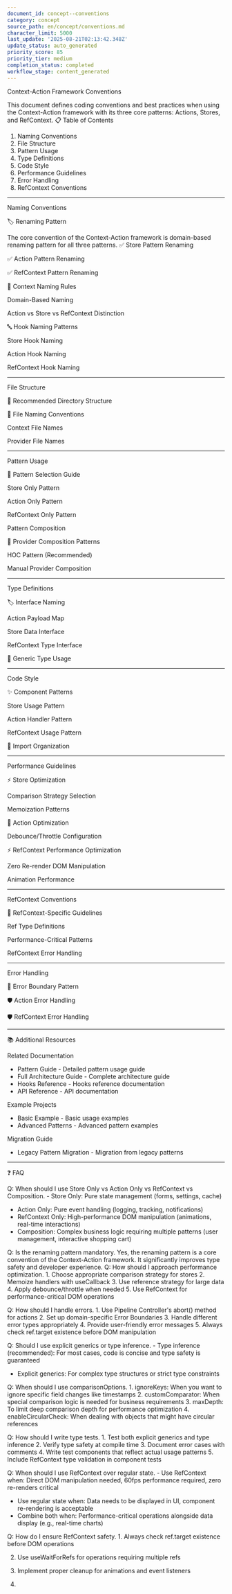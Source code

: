 ```yaml
---
document_id: concept--conventions
category: concept
source_path: en/concept/conventions.md
character_limit: 5000
last_update: '2025-08-21T02:13:42.348Z'
update_status: auto_generated
priority_score: 85
priority_tier: medium
completion_status: completed
workflow_stage: content_generated
---
```

Context-Action Framework Conventions

This document defines coding conventions and best practices when using the Context-Action framework with its three core patterns: Actions, Stores, and RefContext. 📋 Table of Contents

1. Naming Conventions
2. File Structure
3. Pattern Usage
4. Type Definitions
5. Code Style
6. Performance Guidelines
7. Error Handling
8. RefContext Conventions

---

Naming Conventions

🏷️ Renaming Pattern

The core convention of the Context-Action framework is domain-based renaming pattern for all three patterns. ✅ Store Pattern Renaming

✅ Action Pattern Renaming

✅ RefContext Pattern Renaming

🎯 Context Naming Rules

Domain-Based Naming

Action vs Store vs RefContext Distinction

🔤 Hook Naming Patterns

Store Hook Naming

Action Hook Naming

RefContext Hook Naming

---

File Structure

📁 Recommended Directory Structure

📄 File Naming Conventions

Context File Names

Provider File Names

---

Pattern Usage

🎯 Pattern Selection Guide

Store Only Pattern

Action Only Pattern  

RefContext Only Pattern

Pattern Composition

🔄 Provider Composition Patterns

HOC Pattern (Recommended)

Manual Provider Composition

---

Type Definitions

🏷️ Interface Naming

Action Payload Map

Store Data Interface

RefContext Type Interface

🎯 Generic Type Usage

---

Code Style

✨ Component Patterns

Store Usage Pattern

Action Handler Pattern

RefContext Usage Pattern

🎨 Import Organization

---

Performance Guidelines

⚡ Store Optimization

Comparison Strategy Selection

Memoization Patterns

🔄 Action Optimization

Debounce/Throttle Configuration

⚡ RefContext Performance Optimization

Zero Re-render DOM Manipulation

Animation Performance

---

RefContext Conventions

🔧 RefContext-Specific Guidelines

Ref Type Definitions

Performance-Critical Patterns

RefContext Error Handling

---

Error Handling

🚨 Error Boundary Pattern

🛡️ Action Error Handling

🛡️ RefContext Error Handling

---

📚 Additional Resources

Related Documentation
- Pattern Guide - Detailed pattern usage guide
- Full Architecture Guide - Complete architecture guide
- Hooks Reference - Hooks reference documentation
- API Reference - API documentation

Example Projects
- Basic Example - Basic usage examples
- Advanced Patterns - Advanced pattern examples

Migration Guide
- Legacy Pattern Migration - Migration from legacy patterns

---

❓ FAQ

Q: When should I use Store Only vs Action Only vs RefContext vs Composition. - Store Only: Pure state management (forms, settings, cache)
- Action Only: Pure event handling (logging, tracking, notifications)
- RefContext Only: High-performance DOM manipulation (animations, real-time interactions)
- Composition: Complex business logic requiring multiple patterns (user management, interactive shopping cart)

Q: Is the renaming pattern mandatory. Yes, the renaming pattern is a core convention of the Context-Action framework. It significantly improves type safety and developer experience. Q: How should I approach performance optimization. 1. Choose appropriate comparison strategy for stores
2. Memoize handlers with useCallback
3. Use reference strategy for large data
4. Apply debounce/throttle when needed
5. Use RefContext for performance-critical DOM operations

Q: How should I handle errors. 1. Use Pipeline Controller's abort() method for actions
2. Set up domain-specific Error Boundaries
3. Handle different error types appropriately
4. Provide user-friendly error messages
5. Always check ref.target existence before DOM manipulation

Q: Should I use explicit generics or type inference. - Type inference (recommended): For most cases, code is concise and type safety is guaranteed
- Explicit generics: For complex type structures or strict type constraints

Q: When should I use comparisonOptions. 1. ignoreKeys: When you want to ignore specific field changes like timestamps
2. customComparator: When special comparison logic is needed for business requirements
3. maxDepth: To limit deep comparison depth for performance optimization
4. enableCircularCheck: When dealing with objects that might have circular references

Q: How should I write type tests. 1. Test both explicit generics and type inference
2. Verify type safety at compile time
3. Document error cases with comments
4. Write test components that reflect actual usage patterns
5. Include RefContext type validation in component tests

Q: When should I use RefContext over regular state. - Use RefContext when: Direct DOM manipulation needed, 60fps performance required, zero re-renders critical
- Use regular state when: Data needs to be displayed in UI, component re-rendering is acceptable
- Combine both when: Performance-critical operations alongside data display (e.g., real-time charts)

Q: How do I ensure RefContext safety. 1. Always check ref.target existence before DOM operations
   

2. Use useWaitForRefs for operations requiring multiple refs
   

3. Implement proper cleanup for animations and event listeners
   

4.
